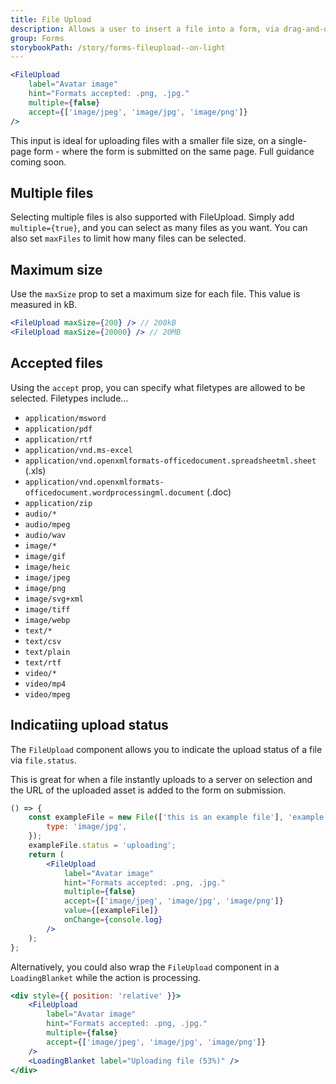 ```yaml
---
title: File Upload
description: Allows a user to insert a file into a form, via drag-and-drop or using the system file browser.
group: Forms
storybookPath: /story/forms-fileupload--on-light
---
```


```jsx live
<FileUpload
	label="Avatar image"
	hint="Formats accepted: .png, .jpg."
	multiple={false}
	accept={['image/jpeg', 'image/jpg', 'image/png']}
/>
```

This input is ideal for uploading files with a smaller file size, on a single-page form - where the form is submitted on the same page. Full guidance coming soon.

## Multiple files

Selecting multiple files is also supported with FileUpload. Simply add `multiple={true}`, and you can select as many files as you want. You can also set `maxFiles` to limit how many files can be selected.

## Maximum size

Use the `maxSize` prop to set a maximum size for each file. This value is measured in kB.

```jsx
<FileUpload maxSize={200} /> // 200kB
<FileUpload maxSize={20000} /> // 20MB
```

## Accepted files

Using the `accept` prop, you can specify what filetypes are allowed to be selected. Filetypes include...

- `application/msword`
- `application/pdf`
- `application/rtf`
- `application/vnd.ms-excel`
- `application/vnd.openxmlformats-officedocument.spreadsheetml.sheet` (.xls)
- `application/vnd.openxmlformats-officedocument.wordprocessingml.document` (.doc)
- `application/zip`
- `audio/*`
- `audio/mpeg`
- `audio/wav`
- `image/*`
- `image/gif`
- `image/heic`
- `image/jpeg`
- `image/png`
- `image/svg+xml`
- `image/tiff`
- `image/webp`
- `text/*`
- `text/csv`
- `text/plain`
- `text/rtf`
- `video/*`
- `video/mp4`
- `video/mpeg`

## Indicatiing upload status

The `FileUpload` component allows you to indicate the upload status of a file via `file.status`.

This is great for when a file instantly uploads to a server on selection and the URL of the uploaded asset is added to the form on submission.

```jsx live
() => {
	const exampleFile = new File(['this is an example file'], 'example.jpg', {
		type: 'image/jpg',
	});
	exampleFile.status = 'uploading';
	return (
		<FileUpload
			label="Avatar image"
			hint="Formats accepted: .png, .jpg."
			multiple={false}
			accept={['image/jpeg', 'image/jpg', 'image/png']}
			value={[exampleFile]}
			onChange={console.log}
		/>
	);
};
```

Alternatively, you could also wrap the `FileUpload` component in a `LoadingBlanket` while the action is processing.

```jsx live
<div style={{ position: 'relative' }}>
	<FileUpload
		label="Avatar image"
		hint="Formats accepted: .png, .jpg."
		multiple={false}
		accept={['image/jpeg', 'image/jpg', 'image/png']}
	/>
	<LoadingBlanket label="Uploading file (53%)" />
</div>
```
